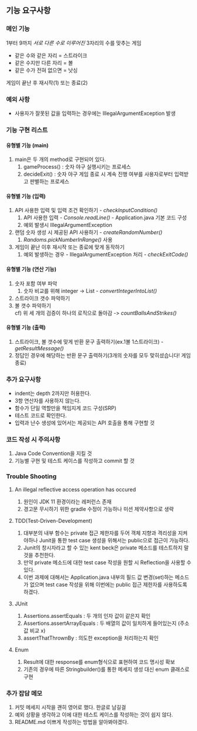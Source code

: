 ## 기능 요구사항

### 메인 기능
1부터 9까지 *서로 다른 수로 이루어진* 3자리의 수를 맞추는 게임 
- 같은 수와 같은 자리 = 스트라이크
- 같은 수지만 다른 자리 = 볼
- 같은 수가 전혀 없으면 = 낫싱

게임이 끝난 후 재시작(1) 또는 종료(2)

### 예외 사항
- 사용자가 잘못된 값을 입력하는 경우에는 IllegalArgumentException 발생

### 기능 구현 리스트
#### 유형별 기능 (main)
1. main은 두 개의 method로 구현되어 있다.
   1. gameProcess() : 숫자 야구 실행시키는 프로세스
   2. decideExit() : 숫자 야구 게임 종료 시 계속 진행 여부를 사용자로부터 입력받고 판별하는 프로세스

#### 유형별 기능 (입력)
1. API 사용한 입력 및 입력 조건 확인하기 - *checkInputCondition()*
   1. API 사용한 입력 - *Console.readLine()* - Application.java 기본 코드 구성
   2. 예외 발생시 IllegalArgumentException
2. 랜덤 숫자 생성 시 제공된 API 사용하기 - *createRandomNumber()*
   1. *Randoms.pickNumberInRange()* 사용
3. 게임이 끝난 이후 재시작 또는 종료에 맞게 동작하기
   1. 예외 발생하는 경우 - IllegalArgumentException 처리 - *checkExitCode()*

#### 유형별 기능 (연산 기능)
1. 숫자 포함 여부 파악
   1. 숫자 비교를 위해 integer -> List<Integer> - *convertIntegerIntoList()*
2. 스트라이크 갯수 파악하기
3. 볼 갯수 파악하기\
cf) 위 세 개의 검증이 하나의 로직으로 돌아감 -> *countBallsAndStrikes()*

#### 유형별 기능 (출력)
1. 스트라이크, 볼 갯수에 맞게 반환 문구 출력하기(ex.1볼 1스트라이크) - *getResultMessage()*
2. 정답인 경우에 해당하는 반환 문구 출력하기(3개의 숫자를 모두 맞히셨습니다! 게임 종료)

### 추가 요구사항
- indent는 depth 2까지만 허용한다.
- 3항 연산자를 사용하지 않는다.
- 함수가 단일 역할만을 책임지게 코드 구성(SRP)
- 테스트 코드로 확인한다.
- 입력과 난수 생성에 있어서는 제공되는 API 호출을 통해 구현할 것

### 코드 작성 시 주의사항
1. Java Code Convention을 지킬 것
2. 기능별 구현 및 테스트 케이스를 작성하고 commit 할 것


### Trouble Shooting
1. An illegal reflective access operation has occured
   1. 원인이 JDK 11 환경이라는 레퍼런스 존재
   2. 경고문 무시하기 위한 gradle 수정이 가능하나 미션 제약사항으로 생략

2. TDD(Test-Driven-Development)
   1. 대부분의 내부 함수는 private 접근 제한자를 두어 객체 지향과 격리성을 지켜야하나 Junit을 통한 test case 생성을 위해서는 public으로 접근이 가능하다.
   2. Junit의 창시자라고 할 수 있는 kent beck은 private 메소드를 테스트하지 말 것을 추천한다.
   3. 만약 private 메소드에 대한 test case 작성을 원할 시 Reflection을 사용할 수 있다.
   4. 이번 과제에 대해서는 Application.java 내부의 필드 값 변경(set)하는 메소드가 없으며 test case 작성을 위해 이번에는 public 접근 제한자를 사용하도록 하겠다.

3. JUnit
   1. Assertions.assertEquals : 두 개의 인자 값이 같은지 확인
   2. Assertions.assertArrayEquals : 두 배열의 값이 일치하게 들어있는지 (주소값 비교 x)
   3. assertThatThrownBy : 의도한 exception을 처리하는지 확인

4. Enum
   1. Result에 대한 response를 enum형식으로 표현하여 코드 명시성 확보
   2. 기존의 경우에 따른 Stringbuilder()를 통한 메세지 생성 대신 enum 클래스로 구현
   

### 추가 잡담 메모
1. 커밋 메세지 시작을 괜히 영어로 했다. 한글로 남길걸
2. 예외 상황을 생각하고 이에 대한 테스트 케이스를 작성하는 것이 쉽지 않다.
3. README.md 이쁘게 작성하는 방법을 알아봐야겠다.
